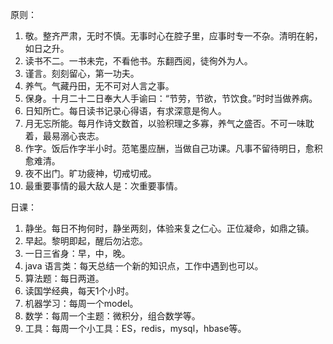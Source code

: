 原则：

1. 敬。整齐严肃，无时不慎。无事时心在腔子里，应事时专一不杂。清明在躬，如日之升。
2. 读书不二。一书未完，不看他书。东翻西阅，徒徇外为人。
3. 谨言。刻刻留心，第一功夫。
4. 养气。气藏丹田，无不可对人言之事。
5. 保身。十月二十二日奉大人手谕曰：“节劳，节欲，节饮食。”时时当做养病。
6. 日知所亡。每日读书记录心得语，有求深意是徇人。
7. 月无忘所能。每月作诗文数首，以验积理之多寡，养气之盛否。不可一味耽着，最易溺心丧志。
8. 作字。饭后作字半小时。范笔墨应酬，当做自己功课。凡事不留待明日，愈积愈难清。
9. 夜不出门。旷功疲神，切戒切戒。
10. 最重要事情的最大敌人是：次重要事情。



日课：

1. 静坐。每日不拘何时，静坐两刻，体验来复之仁心。正位凝命，如鼎之镇。
2. 早起。黎明即起，醒后勿沾恋。
3. 一日三省身：早，中，晚。
4. java 语言类：每天总结一个新的知识点，工作中遇到也可以。
5. 算法题：每日两道。
6. 读国学经典，每天1个小时。
8. 机器学习：每周一个model。
9. 数学：每周一个主题：微积分，组合数学等。
10. 工具：每周一个小工具：ES，redis，mysql，hbase等。

